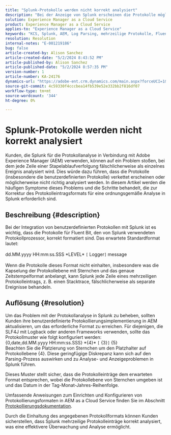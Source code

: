```yaml
---
title: "Splunk-Protokolle werden nicht korrekt analysiert"
description: "Bei der Anzeige von Splunk erscheinen die Protokolle möglicherweise verkettet und werden aufgrund falscher benutzerdefinierter Protokollformate nicht korrekt analysiert."
solution: Experience Manager as a Cloud Service
product: Experience Manager as a Cloud Service
applies-to: "Experience Manager as a Cloud Service"
keywords: "KCS, Splunk, AEM, Log Parsing, mehrzeilige Protokolle, Fluent Bit, Protokollformat, Stacktrace, Protokollkonfiguration"
resolution: Resolution
internal-notes: "E-001219186"
bug: false
article-created-by: Alison Sanchez
article-created-date: "5/2/2024 8:43:52 PM"
article-published-by: Alison Sanchez
article-published-date: "5/2/2024 8:57:35 PM"
version-number: 1
article-number: KA-24176
dynamics-url: "https://adobe-ent.crm.dynamics.com/main.aspx?forceUCI=1&pagetype=entityrecord&etn=knowledgearticle&id=c1f309aa-c408-ef11-9f8a-6045bd034c54"
source-git-commit: 4c59330f4cccbea14fb539e52e332bb2f816df07
workflow-type: tm+mt
source-wordcount: '344'
ht-degree: 0%

---
```


# Splunk-Protokolle werden nicht korrekt analysiert


Kunden, die Splunk für die Protokollanalyse in Verbindung mit Adobe Experience Manager (AEM) verwenden, können auf ein Problem stoßen, bei dem jede Zeile einer Stapelablaufverfolgung fälschlicherweise als einzelnes Ereignis analysiert wird. Dies würde dazu führen, dass die Protokolle (insbesondere die benutzerdefinierten Protokolle) verkettet erscheinen oder möglicherweise nicht richtig analysiert werden. In diesem Artikel werden die häufigen Symptome dieses Problems und die Schritte behandelt, die zur Korrektur des Protokolleintragsformats für eine ordnungsgemäße Analyse in Splunk erforderlich sind.

## Beschreibung {#description}


Bei der Integration von benutzerdefinierten Protokollen mit Splunk ist es wichtig, dass die Protokolle für Fluent Bit, den von Splunk verwendeten Protokollprozessor, korrekt formatiert sind. Das erwartete Standardformat lautet:
<br><br>dd.MM.yyyy HH:mm:ss.SSS \*LEVEL\* `[` Logger`]`  message<br><br>
Wenn die Protokolle dieses Format nicht einhalten, insbesondere was die Kapselung der Protokollebene mit Sternchen und das genaue Zeitstempelformat anbelangt, kann Splunk jede Zeile eines mehrzeiligen Protokolleintrags, z. B. einen Stacktrace, fälschlicherweise als separate Ereignisse behandeln.


## Auflösung {#resolution}


Um das Problem mit der Protokollanalyse in Splunk zu beheben, sollten Kunden ihre benutzerdefinierte Protokollierungsimplementierung in AEM aktualisieren, um das erforderliche Format zu erreichen. Für diejenigen, die SLF4J mit Logback oder anderen Frameworks verwenden, sollte das Protokollmuster wie folgt konfiguriert werden:
<br>{0,date,dd.MM.yyyy HH:mm:ss.SSS} \*{4}\* `[` {3}`]`  {5}<br>
Beachten Sie die Platzierung von Sternchen um den Platzhalter auf Protokollebene {4}. Diese geringfügige Diskrepanz kann sich auf den Parsing-Prozess auswirken und zu Analyse- und Anzeigeproblemen in Splunk führen.

Dieses Muster stellt sicher, dass die Protokolleinträge dem erwarteten Format entsprechen, wobei die Protokollebene von Sternchen umgeben ist und das Datum in der Tag-Monat-Jahres-Reihenfolge.

Umfassende Anweisungen zum Einrichten und Konfigurieren von Protokollierungsformaten in AEM as a Cloud Service finden Sie im Abschnitt [Protokollierungsdokumentation](https://experienceleague.adobe.com/docs/experience-manager-cloud-service/content/implementing/developing/logging.html?lang=en).

Durch die Einhaltung des angegebenen Protokollformats können Kunden sicherstellen, dass Splunk mehrzeilige Protokolleinträge korrekt analysiert, was eine effektivere Überwachung und Analyse ermöglicht.
